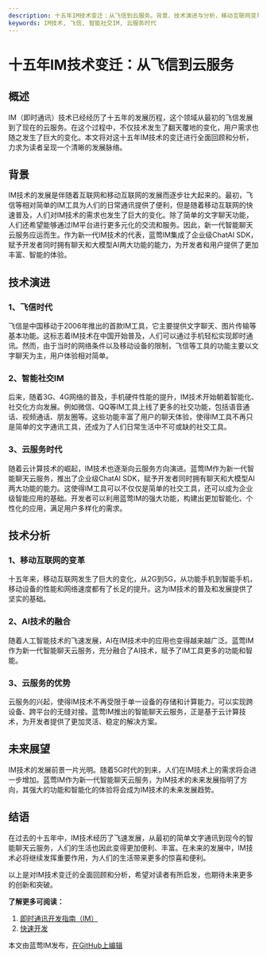 ```yaml
---
description: 十五年IM技术变迁：从飞信到云服务。背景、技术演进与分析，移动互联网变革和云服务优势。
keywords: IM技术, 飞信, 智能社交IM, 云服务时代
---
```

# 十五年IM技术变迁：从飞信到云服务

## 概述

IM（即时通讯）技术已经经历了十五年的发展历程，这个领域从最初的飞信发展到了现在的云服务。在这个过程中，不仅技术发生了翻天覆地的变化，用户需求也随之发生了巨大的变化。本文将对这十五年IM技术的变迁进行全面回顾和分析，力求为读者呈现一个清晰的发展脉络。

## 背景

IM技术的发展是伴随着互联网和移动互联网的发展而逐步壮大起来的。最初，飞信等相对简单的IM工具为人们的日常通讯提供了便利，但是随着移动互联网的快速普及，人们对IM技术的需求也发生了巨大的变化。除了简单的文字聊天功能，人们还希望能够通过IM平台进行更多元化的交流和服务。因此，新一代智能聊天云服务应运而生。作为新一代IM技术的代表，蓝莺IM集成了企业级ChatAI SDK，赋予开发者同时拥有聊天和大模型AI两大功能的能力，为开发者和用户提供了更加丰富、智能的体验。

## 技术演进

### 1、飞信时代

飞信是中国移动于2006年推出的首款IM工具，它主要提供文字聊天、图片传输等基本功能。这标志着IM技术在中国开始普及，人们可以通过手机轻松实现即时通讯。然而，由于当时的网络条件以及移动设备的限制，飞信等工具的功能主要以文字聊天为主，用户体验相对简单。

### 2、智能社交IM

后来，随着3G、4G网络的普及，手机硬件性能的提升，IM技术开始朝着智能化、社交化方向发展。例如微信、QQ等IM工具上线了更多的社交功能，包括语音通话、视频通话、朋友圈等。这些功能丰富了用户的聊天体验，使得IM工具不再只是简单的文字通讯工具，还成为了人们日常生活中不可或缺的社交工具。

### 3、云服务时代

随着云计算技术的崛起，IM技术也逐渐向云服务方向演进。蓝莺IM作为新一代智能聊天云服务，推出了企业级ChatAI SDK，赋予开发者同时拥有聊天和大模型AI两大功能的能力。这使得IM工具可以不仅仅是简单的社交工具，还可以成为企业级智能应用的基础。开发者可以利用蓝莺IM的强大功能，构建出更加智能化、个性化的应用，满足用户多样化的需求。

## 技术分析

### 1、移动互联网的变革

十五年来，移动互联网发生了巨大的变化，从2G到5G，从功能手机到智能手机，移动设备的性能和网络速度都有了长足的提升。这为IM技术的普及和发展提供了坚实的基础。

### 2、AI技术的融合

随着人工智能技术的飞速发展，AI在IM技术中的应用也变得越来越广泛。蓝莺IM作为新一代智能聊天云服务，充分融合了AI技术，赋予了IM工具更多的功能和智能。

### 3、云服务的优势

云服务的兴起，使得IM技术不再受限于单一设备的存储和计算能力，可以实现跨设备、跨平台的无缝对接。蓝莺IM推出的智能聊天云服务，正是基于云计算技术，为开发者提供了更加灵活、稳定的解决方案。

## 未来展望

IM技术的发展前景一片光明。随着5G时代的到来，人们在IM技术上的需求将会进一步增加。蓝莺IM作为新一代智能聊天云服务，为IM技术的未来发展指明了方向，其强大的功能和智能化的体验将会成为IM技术的未来发展趋势。

## 结语

在过去的十五年中，IM技术经历了飞速发展，从最初的简单文字通讯到现今的智能聊天云服务，人们的生活也因此变得更加便利、丰富。在未来的发展中，IM技术必将继续发挥重要作用，为人们的生活带来更多的惊喜和便利。

以上是对IM技术变迁的全面回顾和分析，希望对读者有所启发，也期待未来更多的创新和突破。

**了解更多可阅读：**
1. [即时通讯开发指南（IM）](./)
2. [快速开发](quick-start/)

本文由蓝莺IM发布，[在GitHub上编辑](#)